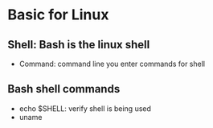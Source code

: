 # Basic for Linux

## Shell: Bash is the linux shell

- Command: command line you enter commands for shell

## Bash shell commands

- echo \$SHELL: verify shell is being used
- uname
